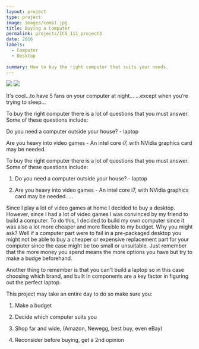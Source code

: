 ```yaml
---
layout: project
type: project
image: images/comp1.jpg
title: Buying a Computer
permalink: projects/ICS_111_project3
date: 2016
labels:
  - Computer
  - Desktop
  
summary: How to buy the right computer that suits your needs.
---
```


<img class="ui image" src="{{ site.baseurl }}/images/comp1.jpg">


<img class="ui image" src="{{ site.baseurl }}/images/comp2.jpg">


It's cool...to have 5 fans on your computer at night...
...except when you’re trying to sleep... 

To buy the right computer there is a lot of questions that you must answer. Some of these questions include:

Do you need a computer outside your house? - laptop

Are you heavy into video games - An intel core i7, with NVidia graphics card may be needed.

To buy the right computer there is a lot of questions that you must answer.
Some of these questions include: 

1. Do you need a computer outside your house? - laptop

2. Are you heavy into video games - An intel core i7, with NVidia graphics card may be needed.
...

Since I play a lot of video games at home I decided to buy a desktop. However, since I had a lot of video games I was convinced by my friend to build a computer. To do this, I decided to build my own computer since it was also a lot more cheaper and more flexible to my budget. Why you might ask? Well if a computer part were to fail in a pre-packaged desktop you might not be able to buy a cheaper or expensive replacement part for your computer since the case might be too small or unsuitable. Just remember that the more money you spend means the more options you have but try to make a budge beforehand. 


Another thing to remember is that you can't build a laptop so in this case choosing which brand, and built in components are a key factor in figuring out the perfect laptop. 


This project may take an entire day to do so make sure you:

1. Make a budget

2. Decide which computer suits you

3. Shop far and wide, (Amazon, Newegg, best buy, even eBay)

4. Reconsider before buying, get a 2nd opinion
